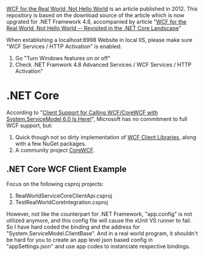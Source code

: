 [WCF for the Real World, Not Hello World](https://www.codeproject.com/Articles/627240/WCF-for-the-Real-World-Not-Hello-World) is an article published in 2012.
This repository is based on the download source of the article which is now upgrated for .NET Framework 4.8, accompanied by article "[WCF for the Real World, Not Hello World -- Revisited in the .NET Core Landscape](https://www.codeproject.com/Tips/5372963/WCF-for-the-Real-World-Not-Hello-World-Revisited-i)"

When establishing a localhost:8998 Website in local IIS, please make sure "WCF Services / HTTP Activation" is enabled:

1. Go "Turn Windows features on or off"
1. Check .NET Framwork 4.8 Advanced Services / WCF Services / HTTP Activation"

# .NET Core

According to "[Client Support for Calling WCF/CoreWCF with System.ServiceModel 6.0 Is Here!](https://devblogs.microsoft.com/dotnet/wcf-client-60-has-been-released/)", Microsoft has no commitment to full WCF support, but:

1. Quick though not so dirty implementation of [WCF Client Libraries](https://github.com/dotnet/wcf), along with a few NuGet packages.
1. A community project [CoreWCF](https://github.com/dotnet/wcf).


## .NET Core WCF Client Example

Focus on the following csproj projects:

1. RealWorldServiceCoreClientApi.csproj
1. TestRealWorldCoreIntegration.csproj

However, not like the counterpart for .NET Framework, "app.config" is not utilized anymore, and this config file will cause the xUnit VS runner to fail. So I have hard coded the binding and the address for "System.ServiceModel.ClientBase". And in a real world program, it shouldn't be hard for you to create an app level json based config in "appSettings.json" and use app codes to instanciate respective bindings.

